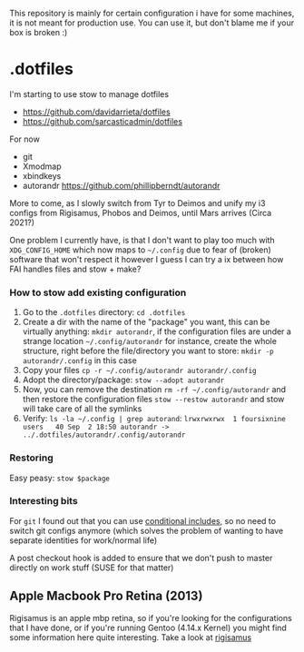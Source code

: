 This repository is mainly for certain configuration i have for some machines, it is not meant for production use. You can use it, but don't blame me if your box is broken :)

# .dotfiles

I'm starting to use stow to manage dotfiles

* https://github.com/davidarrieta/dotfiles
* https://github.com/sarcasticadmin/dotfiles

For now

* git
* Xmodmap
* xbindkeys
* autorandr https://github.com/phillipberndt/autorandr

More to come, as I slowly switch from Tyr to Deimos and unify my i3 configs from Rigisamus, Phobos and Deimos, until Mars arrives (Circa 2021?)

One problem I currently have, is that I don't want to play too much with `XDG_CONFIG_HOME` which now maps to `~/.config` due to fear of (broken) software that won't respect it
however I guess I can try a ix between how FAI handles files and stow + make?

### How to stow add existing configuration

1. Go to the `.dotfiles` directory: `cd .dotfiles`
2. Create a dir with the name of the "package" you want, this can be virtually anything: `mkdir autorandr`, if the configuration files are under a strange location `~/.config/autorandr` 
   for instance, create the whole structure, right before the file/directory you want to store: `mkdir -p autorandr/.config` in this case
3. Copy your files `cp -r ~/.config/autorandr autorandr/.config`
4. Adopt the directory/package: `stow --adopt autorandr`
5. Now, you can remove the destination `rm -rf ~/.config/autorandr` and then restore the configuration files `stow --restow autorandr` and stow will take care of all the symlinks
6. Verify: `ls -la ~/.config | grep autorand`: `lrwxrwxrwx  1 foursixnine users   40 Sep  2 18:50 autorandr -> ../.dotfiles/autorandr/.config/autorandr`

### Restoring

Easy peasy: `stow $package`

### Interesting bits

For `git` I found out that you can use [conditional includes](https://git-scm.com/docs/git-config), so no need to switch git configs anymore (which solves the problem of wanting to have separate identities for work/normal life)

A post checkout hook is added to ensure that we don't push to master directly on work stuff (SUSE for that matter)

## Apple Macbook Pro Retina (2013)

Rigisamus is an apple mbp retina, so if you're looking for the configurations
that I have done, or if you're running Gentoo (4.14.x Kernel) you might find 
some information here quite interesting. Take a look at [rigisamus](https://github.com/foursixnine/mars-configurations/tree/master/dot-config/rigisamus)

